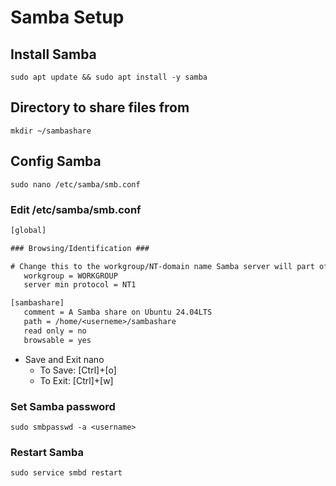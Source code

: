 # Samba Setup

## Install Samba

```code
sudo apt update && sudo apt install -y samba
```

## Directory to share files from

```code
mkdir ~/sambashare
```

## Config Samba

```code
sudo nano /etc/samba/smb.conf
```

### Edit /etc/samba/smb.conf

```txt
[global]

### Browsing/Identification ###

# Change this to the workgroup/NT-domain name Samba server will part of
   workgroup = WORKGROUP
   server min protocol = NT1
```

```txt
[sambashare]
   comment = A Samba share on Ubuntu 24.04LTS
   path = /home/<userneme>/sambashare
   read only = no
   browsable = yes
```

* Save and Exit nano
  * To Save: [Ctrl]+[o]
  * To Exit: [Ctrl]+[w]

### Set Samba password

```code
sudo smbpasswd -a <username>
```

### Restart Samba

```code
sudo service smbd restart
```
